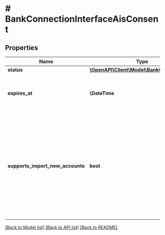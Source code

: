 # # BankConnectionInterfaceAisConsent

## Properties

Name | Type | Description | Notes
------------ | ------------- | ------------- | -------------
**status** | [**\OpenAPI\Client\Model\BankConsentStatus**](BankConsentStatus.md) |  |
**expires_at** | **\DateTime** | &lt;strong&gt;Format:&lt;/strong&gt; &#39;YYYY-MM-DD&#39;T&#39;HH:MM:SS.SSSXXX&#39; (RFC 3339, section 5.6)&lt;br/&gt;Expiration time of the consent. | [optional]
**supports_import_new_accounts** | **bool** | Whether this consent supports the download of accounts that weren&#39;t downloaded at the time when the consent was issued. If this field is false, then you will have to delete this consent before you can update the bank connection with &#39;importNewAccounts&#39; &#x3D; true (otherwise, the update will result in an error). Please note that the user will have to be involved in the process of issuing a new consent. |

[[Back to Model list]](../../README.md#models) [[Back to API list]](../../README.md#endpoints) [[Back to README]](../../README.md)
